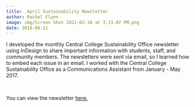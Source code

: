 ```yaml
---
title:  April Sustainability Newsletter
author: Rachel Flynn
image: img/Screen Shot 2021-02-18 at 3.13.07 PM.png
date: 2018-06-21   
---
```


I developed the monthly Central College Sustainability Office newsletter using InDesign to share important information with students, staff, and community members. The newsletters were sent via email, so I learned how to embed each issue in an email. I worked with the Central College Sustainability Office as a Communications Assistant from January - May 2017. 
  
<br>

You can view the newsletter <a href="documentsfolder1/April Sustainability Newsletter.pdf" target="_blank">here.</a>
